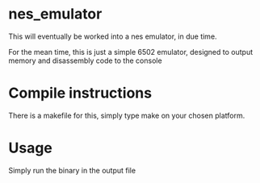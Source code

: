 # nes_emulator
This will eventually be worked into a nes emulator, in due time.

For the mean time, this is just a simple 6502 emulator, designed to output memory and disassembly code to the console

# Compile instructions

There is a makefile for this, simply type make on your chosen platform. 

# Usage

Simply run the binary in the output file
